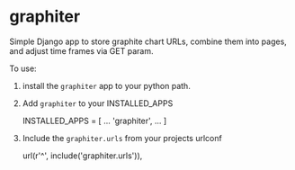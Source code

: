 graphiter
=========

Simple Django app to store graphite chart URLs, combine them into pages, and adjust time frames via GET param.

To use:   
1) install the `graphiter` app to your python path.  
2) Add `graphiter` to your INSTALLED_APPS  

    INSTALLED_APPS = [
      ...
      'graphiter',
      ...
    ]

3) Include the `graphiter.urls` from your projects urlconf  
    
    url(r'^', include('graphiter.urls')),
